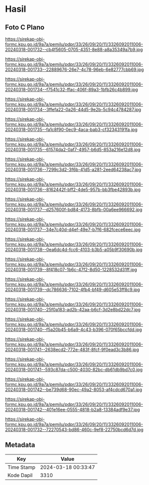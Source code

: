 # Hasil

## Foto C Plano

https://sirekap-obj-formc.kpu.go.id/9a7a/pemilu/pdpr/33/26/09/20/11/3326092011006-20240318-001732--cb4f5605-0705-4351-8e88-a8a35349a7b9.jpg

https://sirekap-obj-formc.kpu.go.id/9a7a/pemilu/pdpr/33/26/09/20/11/3326092011006-20240318-001733--22889676-26e7-4c78-96eb-6e82777cbb69.jpg

https://sirekap-obj-formc.kpu.go.id/9a7a/pemilu/pdpr/33/26/09/20/11/3326092011006-20240318-001734--f7541c32-ffac-406f-89a3-1bfb26c4b899.jpg

https://sirekap-obj-formc.kpu.go.id/9a7a/pemilu/pdpr/33/26/09/20/11/3326092011006-20240318-001734--3ffefa22-0a26-44d5-9e2b-5c94c4784287.jpg

https://sirekap-obj-formc.kpu.go.id/9a7a/pemilu/pdpr/33/26/09/20/11/3326092011006-20240318-001735--fa1c8f90-0ec9-4aca-bab3-cf32343191fa.jpg

https://sirekap-obj-formc.kpu.go.id/9a7a/pemilu/pdpr/33/26/09/20/11/3326092011006-20240318-001735--61574da2-0af7-4957-b6d5-853a216e12d8.jpg

https://sirekap-obj-formc.kpu.go.id/9a7a/pemilu/pdpr/33/26/09/20/11/3326092011006-20240318-001736--7299c3d2-3f6b-41d5-a281-2eed64238ac7.jpg

https://sirekap-obj-formc.kpu.go.id/9a7a/pemilu/pdpr/33/26/09/20/11/3326092011006-20240318-001736--8162442f-bff2-4de5-957b-bb3fbe42893b.jpg

https://sirekap-obj-formc.kpu.go.id/9a7a/pemilu/pdpr/33/26/09/20/11/3326092011006-20240318-001737--d257600f-bd84-4173-8bfb-00a6ee966692.jpg

https://sirekap-obj-formc.kpu.go.id/9a7a/pemilu/pdpr/33/26/09/20/11/3326092011006-20240318-001737--34e7c40d-d4ef-49e7-b7f6-682fcece6eec.jpg

https://sirekap-obj-formc.kpu.go.id/9a7a/pemilu/pdpr/33/26/09/20/11/3326092011006-20240318-001738--0ea6dc4d-fcc6-4103-b3b5-a05b9f30690b.jpg

https://sirekap-obj-formc.kpu.go.id/9a7a/pemilu/pdpr/33/26/09/20/11/3326092011006-20240318-001739--8f418c07-1b6c-47f2-8d50-1228532d31ff.jpg

https://sirekap-obj-formc.kpu.go.id/9a7a/pemilu/pdpr/33/26/09/20/11/3326092011006-20240318-001739--dc786636-7102-4fb4-bf49-d605e53ff8c9.jpg

https://sirekap-obj-formc.kpu.go.id/9a7a/pemilu/pdpr/33/26/09/20/11/3326092011006-20240318-001740--25f0a183-ad2b-42aa-b6cf-3d2e8bd22dc7.jpg

https://sirekap-obj-formc.kpu.go.id/9a7a/pemilu/pdpr/33/26/09/20/11/3326092011006-20240318-001740--f5a20b45-b6a9-4c43-b396-070f65bccfdd.jpg

https://sirekap-obj-formc.kpu.go.id/9a7a/pemilu/pdpr/33/26/09/20/11/3326092011006-20240318-001741--2638ecd2-772e-483f-8fcf-9f0ead3c3b86.jpg

https://sirekap-obj-formc.kpu.go.id/9a7a/pemilu/pdpr/33/26/09/20/11/3326092011006-20240318-001741--593c87da-c500-4030-82bc-db61db9bd7c0.jpg

https://sirekap-obj-formc.kpu.go.id/9a7a/pemilu/pdpr/33/26/09/20/11/3326092011006-20240318-001742--be739d68-90ec-49a2-8053-af4cdcd670a1.jpg

https://sirekap-obj-formc.kpu.go.id/9a7a/pemilu/pdpr/33/26/09/20/11/3326092011006-20240318-001742--401e16ee-0555-4818-b2a8-13384adf9e37.jpg

https://sirekap-obj-formc.kpu.go.id/9a7a/pemilu/pdpr/33/26/09/20/11/3326092011006-20240318-001732--72270543-bd86-460c-9ef8-22750bcd6d7d.jpg


## Metadata

| Key        | Value               |
| ---------- | ------------------- |
| Time Stamp | 2024-03-18 00:33:47 |
| Kode Dapil | 3310                |



